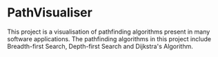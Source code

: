 # PathVisualiser
This project is a visualisation of pathfinding algorithms present in many software applications. The pathfinding algorithms in this project include Breadth-first Search, Depth-first Search and Dijkstra's Algorithm.
